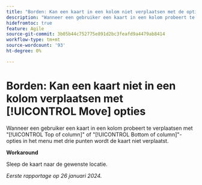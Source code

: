 ```yaml
---
title: "Borden: Kan een kaart in een kolom niet verplaatsen met de opties voor Verplaatsen"
description: "Wanneer een gebruiker een kaart in een kolom probeert te verplaatsen met de opties Boven aan kolom of Onder aan kolom in het menu met drie punten, wordt de kaart niet verplaatst."
hidefromtoc: true
feature: Agile
source-git-commit: 3b05b44c752775e891d2bc3feafd9a4479ab8414
workflow-type: tm+mt
source-wordcount: '93'
ht-degree: 0%

---
```



# Borden: Kan een kaart niet in een kolom verplaatsen met [!UICONTROL Move] opties

Wanneer een gebruiker een kaart in een kolom probeert te verplaatsen met &quot;[!UICONTROL Top of column]&quot; of &quot;[!UICONTROL Bottom of column]&quot;-opties in het menu met drie punten wordt de kaart niet verplaatst.

**Workaround**

Sleep de kaart naar de gewenste locatie.

_Eerste rapportage op 26 januari 2024._
